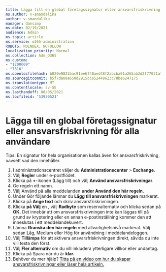 ```yaml
---
title: Lägga till en global företagssignatur eller ansvarsfriskrivning för alla användare
ms.author: v-smandalika
author: v-smandalika
manager: dansimp
ms.date: 02/19/2021
audience: Admin
ms.topic: article
ms.service: o365-administration
ROBOTS: NOINDEX, NOFOLLOW
localization_priority: Normal
ms.collection: Adm_O365
ms.custom:
- "1200009"
- "7310"
ms.openlocfilehash: b020e9823bac91ee6f40aed48f2abcba01a265ab2d2f77021a745e69af5a5366
ms.sourcegitcommit: b5f7da89a650d2915dc652449623c78be6247175
ms.translationtype: MT
ms.contentlocale: sv-SE
ms.lasthandoff: 08/05/2021
ms.locfileid: "53930521"
---
```

# <a name="add-a-global-company-signature-or-disclaimer-for-all-users"></a>Lägga till en global företagssignatur eller ansvarsfriskrivning för alla användare

Tips: En signatur för hela organisationen kallas även för ansvarsfriskrivning, oavsett vad den innehåller.

1. I administrationscentret väljer du **Administrationscenter**  >  **Exchange**.
2. Välj **Regler** under e-postflödet.
3. Klicka på **+**-ikonen (Lägg till) och välj **Använd ansvarsfriskrivningar**.
4. Ge regeln ett namn.
5. Välj Använd på alla meddelanden **under Använd den här regeln.**
6. Under Gör följande lämnar du **Lägg till ansvarsfriskrivningen** markerat.
7. Klicka på **Ange text** och skriv ansvarsfriskrivningen.
8. Klicka **på Välj** en , välj **Radbyte** som reservalternativ och klicka sedan på **OK.** Det innebär att om ansvarsfriskrivningen inte kan läggas till på grund av kryptering eller en annan e-postinställning kommer den att inneslutas i ett meddelandekuvert.
9. Lämna **Granska den här regeln** med allvarlighetsnivå markerat. Välj sedan Låg, Medium eller Hög för användning i meddelandeloggen.
10. Välj **Tillämpa** för att aktivera ansvarsfriskrivningen direkt, såvida du inte vill testa den först.
11. Välj **Fler alternativ** om du vill inkludera ytterligare villkor eller undantag.
12. Klicka på Spara när du är **klar.**
13. Behöver du mer hjälp? [Titta på en video om hur du skapar ansvarsfriskrivningar eller läser hela artikeln.](https://support.office.com/article/2d75860f-c527-4352-a7f6-73eba54c0c72?wt.mc_id=Chat_GlobalSignature)